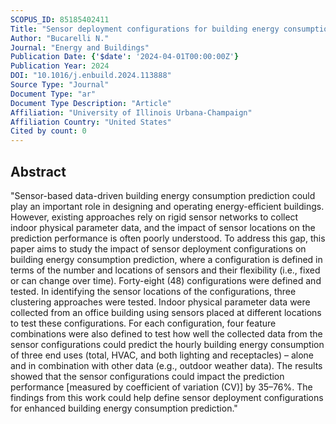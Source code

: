 ```yaml
---
SCOPUS_ID: 85185402411
Title: "Sensor deployment configurations for building energy consumption prediction"
Author: "Bucarelli N."
Journal: "Energy and Buildings"
Publication Date: {'$date': '2024-04-01T00:00:00Z'}
Publication Year: 2024
DOI: "10.1016/j.enbuild.2024.113888"
Source Type: "Journal"
Document Type: "ar"
Document Type Description: "Article"
Affiliation: "University of Illinois Urbana-Champaign"
Affiliation Country: "United States"
Cited by count: 0
---
```


## Abstract
"Sensor-based data-driven building energy consumption prediction could play an important role in designing and operating energy-efficient buildings. However, existing approaches rely on rigid sensor networks to collect indoor physical parameter data, and the impact of sensor locations on the prediction performance is often poorly understood. To address this gap, this paper aims to study the impact of sensor deployment configurations on building energy consumption prediction, where a configuration is defined in terms of the number and locations of sensors and their flexibility (i.e., fixed or can change over time). Forty-eight (48) configurations were defined and tested. In identifying the sensor locations of the configurations, three clustering approaches were tested. Indoor physical parameter data were collected from an office building using sensors placed at different locations to test these configurations. For each configuration, four feature combinations were also defined to test how well the collected data from the sensor configurations could predict the hourly building energy consumption of three end uses (total, HVAC, and both lighting and receptacles) – alone and in combination with other data (e.g., outdoor weather data). The results showed that the sensor configurations could impact the prediction performance [measured by coefficient of variation (CV)] by 35–76%. The findings from this work could help define sensor deployment configurations for enhanced building energy consumption prediction."
